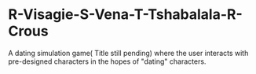 # R-Visagie-S-Vena-T-Tshabalala-R-Crous
A dating simulation game( Title still pending) where the user interacts with pre-designed characters in the hopes of "dating" characters.
